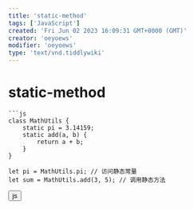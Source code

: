 ```yaml
---
title: 'static-method'
tags: ['JavaScript']
created: 'Fri Jun 02 2023 16:09:31 GMT+0000 (GMT)'
creator: 'oeyoews'
modifier: 'oeyoews'
type: 'text/vnd.tiddlywiki'
---
```


# static-method

```
```js
class MathUtils {
    static pi = 3.14159;
    static add(a, b) {
        return a + b;
    }
}

let pi = MathUtils.pi; // 访问静态常量
let sum = MathUtils.add(3, 5); // 调用静态方法
```

<button>js</button>
```
